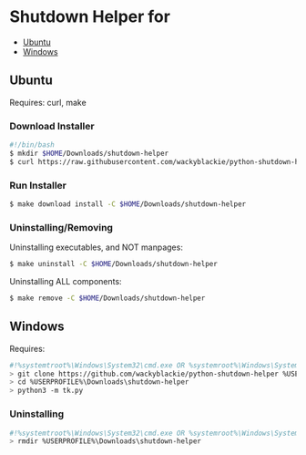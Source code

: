 # Shutdown Helper for 
- [Ubuntu](#ubuntu)
- [Windows](#windows)
## Ubuntu
Requires: curl, make
### Download Installer
```bash
#!/bin/bash
$ mkdir $HOME/Downloads/shutdown-helper
$ curl https://raw.githubusercontent.com/wackyblackie/python-shutdown-helper/master/Makefile -O $HOME/Downloads/shutdown-helper/Makefile
```
### Run Installer
```bash
$ make download install -C $HOME/Downloads/shutdown-helper
```
### Uninstalling/Removing
Uninstalling executables, and NOT manpages:
```bash
$ make uninstall -C $HOME/Downloads/shutdown-helper
```
Uninstalling ALL components:
```bash
$ make remove -C $HOME/Downloads/shutdown-helper
```
## Windows
Requires:
```bash
#!%systemtroot%\Windows\System32\cmd.exe OR %systemroot%\Windows\System32\WindowsPowerShell\v1.0\powershell.exe
> git clone https://github.com/wackyblackie/python-shutdown-helper %USERPROFILE%\Downloads\shutdown-helper
> cd %USERPROFILE%\Downloads\shutdown-helper
> python3 -m tk.py
```
### Uninstalling
```bash
#!%systemtroot%\Windows\System32\cmd.exe OR %systemroot%\Windows\System32\WindowsPowerShell\v1.0\powershell.exe
> rmdir %USERPROFILE%\Downloads\shutdown-helper
```
